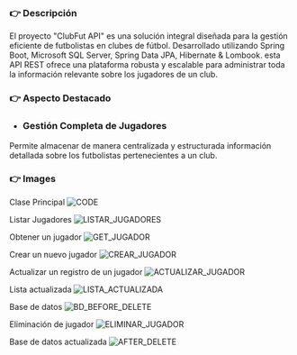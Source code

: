 ### 👉 Descripción

El proyecto "ClubFut API" es una solución integral diseñada para la gestión eficiente de futbolistas en clubes de fútbol. Desarrollado utilizando Spring Boot, Microsoft SQL Server, Spring Data JPA, Hibernate & Lombook. esta API REST ofrece una plataforma robusta y escalable para administrar toda la información relevante sobre los jugadores de un club.

### 👉 Aspecto Destacado

+ ### Gestión Completa de Jugadores
Permite almacenar de manera centralizada y estructurada información detallada sobre los futbolistas pertenecientes a un club.

### 👉 Images

Clase Principal
![CODE](https://github.com/RafaOnPC/API_DTO_SPB/assets/128557603/0b506977-ceb4-49ff-af6a-d2955478edfe)

Listar Jugadores
![LISTAR_JUGADORES](https://github.com/RafaOnPC/API_DTO_SPB/assets/128557603/d5ffedcd-d0d4-4b64-a8a4-892b1b9ef6df)

Obtener un jugador
![GET_JUGADOR](https://github.com/RafaOnPC/API_DTO_SPB/assets/128557603/17af65d0-eb67-4349-87af-4a89f1f1ec1b)

Crear un nuevo jugador
![CREAR_JUGADOR](https://github.com/RafaOnPC/API_DTO_SPB/assets/128557603/6bd024bb-bbce-4f82-b054-b6c2689295df)

Actualizar un registro de un jugador
![ACTUALIZAR_JUGADOR](https://github.com/RafaOnPC/API_DTO_SPB/assets/128557603/61e967b1-08bf-4507-ad23-af6599a29f3f)

Lista actualizada
![LISTA_ACTUALIZADA](https://github.com/RafaOnPC/API_DTO_SPB/assets/128557603/e94f09c1-2d6a-4884-9e12-355c43a33187)

Base de datos 
![BD_BEFORE_DELETE](https://github.com/RafaOnPC/API_DTO_SPB/assets/128557603/f58c33b2-aced-46a3-854e-6991d33c1018)

Eliminación de jugador
![ELIMINAR_JUGADOR](https://github.com/RafaOnPC/API_DTO_SPB/assets/128557603/80c6ff52-24b5-4a16-94ae-998cbff954de)

Base de datos actualizada
![AFTER_DELETE](https://github.com/RafaOnPC/API_DTO_SPB/assets/128557603/71f68606-85a0-4dbb-8e57-8e741a1ca5d1)

